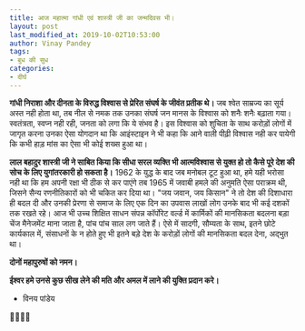 ```yaml
---
title: आज महात्मा गांधी एवं शास्त्री जी का जन्मदिवस भी।
layout: post
last_modified_at: 2019-10-02T10:53:00
author: Vinay Pandey
tags:
- बुध की सुध
categories:
- दीर्घ
---
```

**गांधी निराशा और दीनता के विरुद्ध विश्वास से प्रेरित संघर्ष के जीवंत प्रतीक थे।** जब श्वेत साम्रज्य का सूर्य अस्त नही होता था, तब नील से नमक तक उनका संघर्ष जन मानस के विश्वास को शनैः शनैः बढ़ाता गया। स्वतंत्रता, स्वप्न नही रही, जनता को लगा कि ये संभव है। इस विश्वास को शुचिता के साथ करोड़ों लोगों में जागृत करना उनका ऐसा योगदान था कि आइंस्टाइन ने भी कहा कि आने वाली पीढ़ी विश्वास नही कर पायेगी कि कभी हाड़ मांस का ऐसा भी कोई शख्स हुआ था।

**लाल बहादुर शास्त्री जी ने साबित किया कि सीधा सरल व्यक्ति भी आत्मविश्वास से युक्त हो तो कैसे पूरे देश की सोच के लिए युगांतरकारी हो सकता है।** 1962 के युद्ध के बाद जब मनोबल टूट हुआ था, हमे यही भरोसा नही था कि हम अपनी रक्षा भी ठीक से कर पाएंगे तब 1965 में जवाबी हमले की अनुमति ऐसा पराक्रम थी, जिसने सैन्य रणनीतिकारों को भी चकित कर दिया था। "जय जवान, जय किसान" ने तो देश की दिशाधारा ही बदल दी और उनकी प्रेरणा से समाज के लिए एक दिन का उपवास लाखों लोग उनके बाद भी कई दशकों तक रखते रहे। आज भी उच्च शिक्षित साधन संपन्न कॉर्पोरेट वर्ल्ड में कार्मिकों की मानसिकता बदलना बड़ा चेंज मैनेजमेंट माना जाता है, पांच पांच साल लग जाते हैं। ऐसे में सादगी, सौम्यता के साथ, इतने छोटे कार्यकाल में, संसाधनों के न होते हुए भी इतने बड़े देश के करोड़ों लोगों की मानसिकता बदल देना, अद्भुत था।

**दोनों महापुरुषों को नमन।**

**ईश्वर हमे उनसे कुछ सीख लेने की मति और अमल में लाने की युक्ति प्रदान करे।**

- विनय  पांडेय

🙏🌷🌷🙏


